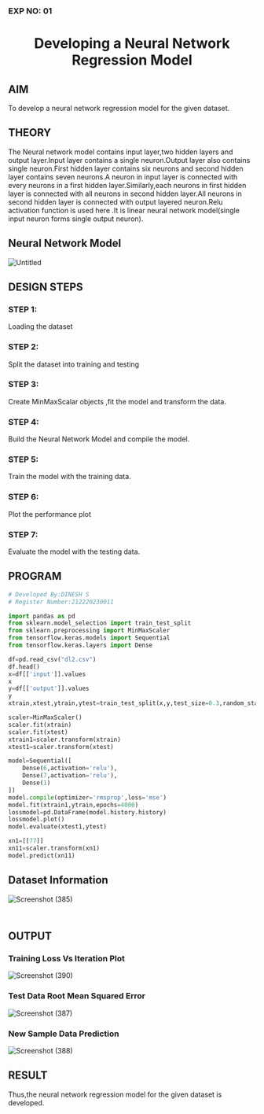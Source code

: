 ### EXP NO: 01

### 

# <p align = "center"> Developing a Neural Network Regression Model </p>
## AIM
To develop a neural network regression model for the given dataset.

## THEORY
The Neural network model contains input layer,two hidden layers and output layer.Input layer contains a single neuron.Output layer also contains single neuron.First hidden layer contains six neurons and second hidden layer contains seven neurons.A neuron in input layer is connected with every neurons in a first hidden layer.Similarly,each neurons in first hidden layer is connected with all neurons in second hidden layer.All neurons in second hidden layer is connected with output layered neuron.Relu activation function is used here .It is linear neural network model(single input neuron forms single output neuron).

## Neural Network Model
![Untitled](https://user-images.githubusercontent.com/75235159/187115762-c4ced213-c5a7-4160-b7f8-3cd9bfd94db0.png)

## DESIGN STEPS
### STEP 1:
Loading the dataset
### STEP 2:
Split the dataset into training and testing
### STEP 3:
Create MinMaxScalar objects ,fit the model and transform the data.
### STEP 4:
Build the Neural Network Model and compile the model.
### STEP 5:
Train the model with the training data.
### STEP 6:
Plot the performance plot
### STEP 7:
Evaluate the model with the testing data.

## PROGRAM
```python
# Developed By:DINESH S
# Register Number:212220230011

import pandas as pd
from sklearn.model_selection import train_test_split
from sklearn.preprocessing import MinMaxScaler
from tensorflow.keras.models import Sequential
from tensorflow.keras.layers import Dense

df=pd.read_csv("dl2.csv")
df.head()
x=df[['input']].values
x
y=df[['output']].values
y
xtrain,xtest,ytrain,ytest=train_test_split(x,y,test_size=0.3,random_state=40)

scaler=MinMaxScaler()
scaler.fit(xtrain)
scaler.fit(xtest)
xtrain1=scaler.transform(xtrain)
xtest1=scaler.transform(xtest)

model=Sequential([
    Dense(6,activation='relu'),
    Dense(7,activation='relu'),
    Dense(1)
])
model.compile(optimizer='rmsprop',loss='mse')
model.fit(xtrain1,ytrain,epochs=4000)
lossmodel=pd.DataFrame(model.history.history)
lossmodel.plot()
model.evaluate(xtest1,ytest)

xn1=[[77]]
xn11=scaler.transform(xn1)
model.predict(xn11)
```

## Dataset Information
![Screenshot (385)](https://user-images.githubusercontent.com/75243072/187077397-7c129470-1f53-475f-ac8e-a755c425bb9b.png)

## <br>OUTPUT
### Training Loss Vs Iteration Plot
![Screenshot (390)](https://user-images.githubusercontent.com/75243072/187081481-88c6f8eb-82e3-40f5-ad73-8680fc85a83f.png)

### Test Data Root Mean Squared Error
![Screenshot (387)](https://user-images.githubusercontent.com/75243072/187080899-276e0eed-c3c9-4d40-9c9b-d7d7935acb5a.png)

### New Sample Data Prediction
![Screenshot (388)](https://user-images.githubusercontent.com/75243072/187077541-a8b68c4c-f3e7-4780-a890-758f0da449db.png)

## RESULT
Thus,the neural network regression model for the given dataset is developed.
